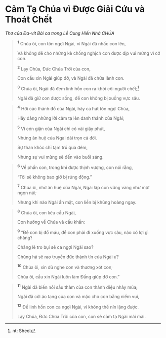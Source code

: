 # Cảm Tạ Chúa vì Ðược Giải Cứu và Thoát Chết
*Thơ của Ða-vít Bài ca trong Lễ Cung Hiến Nhà CHÚA*

> <sup><b>1</b></sup> Chúa ôi, con tôn ngợi Ngài, vì Ngài đã nhấc con lên,
> 
> Và không để cho những kẻ chống nghịch con được dịp vui mừng vì cớ con.
> 
> <sup><b>2</b></sup> Lạy Chúa, Ðức Chúa Trời của con,
> 
> Con cầu xin Ngài giúp đỡ, và Ngài đã chữa lành con.
> 
> <sup><b>3</b></sup> Chúa ôi, Ngài đã đem linh hồn con ra khỏi cõi người chết;[^1-f9df14ff-2b1e-4fbc-aacf-7cb749bd6769]
> 
> Ngài đã giữ con được sống, để con không bị xuống vực sâu.
>


> <sup><b>4</b></sup> Hỡi các thánh đồ của Ngài, hãy ca hát tôn ngợi Chúa,
> 
> Hãy dâng những lời cảm tạ lên danh thánh của Ngài;
> 
> <sup><b>5</b></sup> Vì cơn giận của Ngài chỉ có vài giây phút,
> 
> Nhưng ân huệ của Ngài dài trọn cả đời.
> 
> Sự than khóc chỉ tạm trú qua đêm,
> 
> Nhưng sự vui mừng sẽ đến vào buổi sáng.
>


> <sup><b>6</b></sup> Về phần con, trong khi được thịnh vượng, con nói rằng,
> 
> “Tôi sẽ không bao giờ bị rúng động.”
> 
> <sup><b>7</b></sup> Chúa ôi, nhờ ân huệ của Ngài, Ngài lập con vững vàng như một ngọn núi;
> 
> Nhưng khi nào Ngài ẩn mặt, con liền bị khủng hoảng ngay.
>


> <sup><b>8</b></sup> Chúa ôi, con kêu cầu Ngài,
> 
> Con hướng về Chúa và cầu khẩn:
> 
> <sup><b>9</b></sup> “Ðể con bị đổ máu, để con phải đi xuống vực sâu, nào có lợi gì chăng?
> 
> Chẳng lẽ tro bụi sẽ ca ngợi Ngài sao?
> 
> Chúng há sẽ rao truyền đức thành tín của Ngài ư?
> 
> <sup><b>10</b></sup> Chúa ôi, xin dủ nghe con và thương xót con;
> 
> Chúa ôi, cầu xin Ngài luôn làm Ðấng giúp đỡ con.”
>


> <sup><b>11</b></sup> Ngài đã biến nỗi sầu thảm của con thành điệu nhảy múa;
> 
> Ngài đã cởi áo tang của con và mặc cho con bằng niềm vui,
> 
> <sup><b>12</b></sup> Ðể linh hồn con ca ngợi Ngài, vì không thể nín lặng được.
> 
> Lạy Chúa, Ðức Chúa Trời của con, con sẽ cảm tạ Ngài mãi mãi.
>

[^1-f9df14ff-2b1e-4fbc-aacf-7cb749bd6769]: nt: Sheol